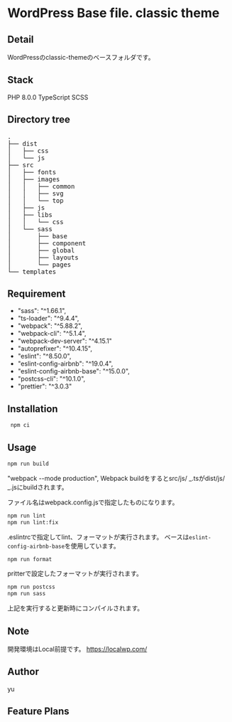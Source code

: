 # WordPress Base file. classic theme

## Detail

WordPressのclassic-themeのベースフォルダです。

## Stack

PHP 8.0.0
TypeScript
SCSS

## Directory tree

<pre>
.
├── dist
│   ├── css
│   └── js
├── src
│   ├── fonts
│   ├── images
│   │   ├── common
│   │   ├── svg
│   │   └── top
│   ├── js
│   ├── libs
│   │   └── css
│   └── sass
│       ├── base
│       ├── component
│       ├── global
│       ├── layouts
│       └── pages
└── templates
</pre>

## Requirement

- "sass": "^1.66.1",
- "ts-loader": "^9.4.4",
- "webpack": "^5.88.2",
- "webpack-cli": "^5.1.4",
- "webpack-dev-server": "^4.15.1"
- "autoprefixer": "^10.4.15",
- "eslint": "^8.50.0",
- "eslint-config-airbnb": "^19.0.4",
- "eslint-config-airbnb-base": "^15.0.0",
- "postcss-cli": "^10.1.0",
- "prettier": "^3.0.3"

## Installation

```zsh
 npm ci
```

## Usage

```zsh
npm run build
```

"webpack --mode production",
Webpack buildをするとsrc/js/ _.tsがdist/js/ _.jsにbuildされます。

ファイル名はwebpack.config.jsで指定したものになります。

```zsh
npm run lint
npm run lint:fix
```

.eslintrcで指定してlint、フォーマットが実行されます。
ベースは`eslint-config-airbnb-base`を使用しています。

```zsh
npm run format
```

pritterで設定したフォーマットが実行されます。

```zsh
npm run postcss
npm run sass
```

上記を実行すると更新時にコンパイルされます。

## Note

開発環境はLocal前提です。
https://localwp.com/

## Author

yu

## Feature Plans
